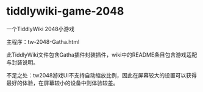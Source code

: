 # tiddlywiki-game-2048
一个TiddlyWiki 2048小游戏

主程序：tw-2048-Gatha.html

此TiddlyWiki文件包含Gatha插件封装插件，wiki中的README条目包含游戏适配与封装说明。

不足之处：tw2048游戏UI不支持自动缩放比例，因此在屏幕较大的设置可以获得最好的体验，在屏幕较小的设备中则体验较差。
